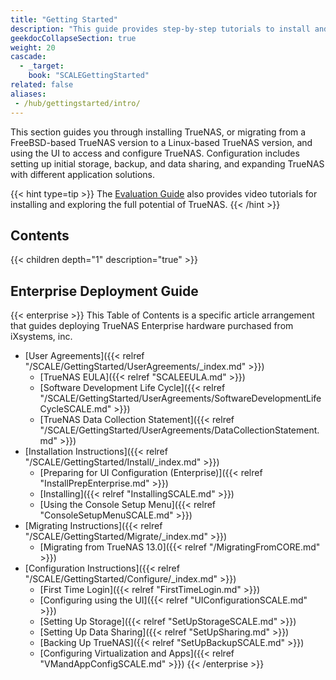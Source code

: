 ```yaml
---
title: "Getting Started"
description: "This guide provides step-by-step tutorials to install and configure TrueNAS. An additional guide shows how to apply and configure TrueNAS Enterprise licensed systems."
geekdocCollapseSection: true
weight: 20
cascade:
  - _target:
    book: "SCALEGettingStarted"
related: false
aliases:
 - /hub/gettingstarted/intro/
---
```


This section guides you through installing TrueNAS, or migrating from a FreeBSD-based TrueNAS version to a Linux-based TrueNAS version, and using the UI to access and configure TrueNAS.
Configuration includes setting up initial storage, backup, and data sharing, and expanding TrueNAS with different application solutions.

{{< hint type=tip >}}
The [Evaluation Guide](https://www.truenas.com/evaluating-truenas-scale/) also provides video tutorials for installing and exploring the full potential of TrueNAS.
{{< /hint >}}

<div class="noprint">

## Contents

{{< children depth="1" description="true" >}}

## Enterprise Deployment Guide

{{< enterprise >}}
This Table of Contents is a specific article arrangement that guides deploying TrueNAS Enterprise hardware purchased from iXsystems, inc.

* [User Agreements]({{< relref "/SCALE/GettingStarted/UserAgreements/_index.md" >}})
  * [TrueNAS EULA]({{< relref "SCALEEULA.md" >}})
  * [Software Development Life Cycle]({{< relref "/SCALE/GettingStarted/UserAgreements/SoftwareDevelopmentLifeCycleSCALE.md" >}})
  * [TrueNAS Data Collection Statement]({{< relref "/SCALE/GettingStarted/UserAgreements/DataCollectionStatement.md" >}})
* [Installation Instructions]({{< relref "/SCALE/GettingStarted/Install/_index.md" >}})
  * [Preparing for UI Configuration (Enterprise)]({{< relref "InstallPrepEnterprise.md" >}})
  * [Installing]({{< relref "InstallingSCALE.md" >}})
  * [Using the Console Setup Menu]({{< relref "ConsoleSetupMenuSCALE.md" >}})
* [Migrating Instructions]({{< relref "/SCALE/GettingStarted/Migrate/_index.md" >}})
  * [Migrating from TrueNAS 13.0]({{< relref "/MigratingFromCORE.md" >}})
* [Configuration Instructions]({{< relref "/SCALE/GettingStarted/Configure/_index.md" >}})
  * [First Time Login]({{< relref "FirstTimeLogin.md" >}})
  * [Configuring using the UI]({{< relref "UIConfigurationSCALE.md" >}})
  * [Setting Up Storage]({{< relref "SetUpStorageSCALE.md" >}})
  * [Setting Up Data Sharing]({{< relref "SetUpSharing.md" >}})
  * [Backing Up TrueNAS]({{< relref "SetUpBackupSCALE.md" >}})
  * [Configuring Virtualization and Apps]({{< relref "VMandAppConfigSCALE.md" >}})
{{< /enterprise >}}

</div>
